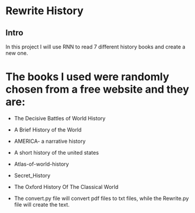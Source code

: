 # Rewrite History


## Intro
In this project I will use RNN to read 7 different history books and create a new one.

# The books I used were randomly chosen from a free website and they are:

* The Decisive Battles of World History  
* A Brief History of the World  
* AMERICA- a narrative history  
* A short history of the united states  
* Atlas-of-world-history  
* Secret_History  
* The Oxford History Of The Classical World  



* The convert.py file will convert pdf files to txt files, while the Rewrite.py	file will create the text.
